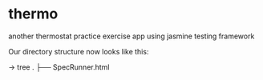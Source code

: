 # thermo

another thermostat practice exercise app using jasmine testing framework



Our directory structure now looks like this:

→ tree
.
├── SpecRunner.html



